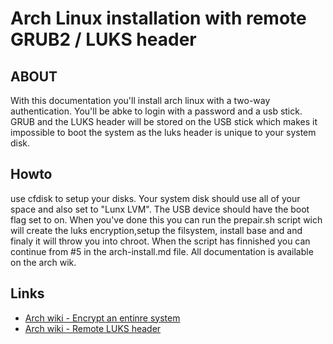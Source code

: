 # Arch Linux installation with remote GRUB2 / LUKS header

## ABOUT
With this documentation you'll install arch linux with a two-way authentication. You'll be abke to login with a password and a usb stick. GRUB and the LUKS header will be stored on the USB stick which makes it impossible to boot the system as the luks header is unique to your system disk.

## Howto
use cfdisk to setup your disks. Your system disk should use all of your space and also set to "Lunx LVM". The USB device should have the boot flag set to on. When you've done this you can run the prepair.sh script wich will create the luks encryption,setup the filsystem, install base and and finaly it will throw you into chroot. When the script has finnished you can continue from #5 in the arch-install.md file. All documentation is available on the arch wik.

## Links
* [Arch wiki - Encrypt an entinre system](https://wiki.archlinux.org/index.php/Dm-crypt/Encrypting_an_entire_system#Plain_dm-crypt)
* [Arch wiki - Remote LUKS header](https://wiki.archlinux.org/index.php/Dm-crypt/Specialties#Encrypted_system_using_a_remote_LUKS_header)
